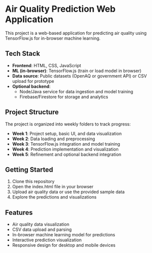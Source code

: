 # Air Quality Prediction Web Application

This project is a web-based application for predicting air quality using TensorFlow.js for in-browser machine learning.

## Tech Stack

- **Frontend**: HTML, CSS, JavaScript
- **ML (in-browser)**: TensorFlow.js (train or load model in browser)
- **Data source**: Public datasets (OpenAQ or government API) or CSV upload for prototype
- **Optional backend**: 
  - Node/Java service for data ingestion and model training
  - Firebase/Firestore for storage and analytics

## Project Structure

The project is organized into weekly folders to track progress:

- **Week 1**: Project setup, basic UI, and data visualization
- **Week 2**: Data loading and preprocessing
- **Week 3**: TensorFlow.js integration and model training
- **Week 4**: Prediction implementation and visualization
- **Week 5**: Refinement and optional backend integration

## Getting Started

1. Clone this repository
2. Open the index.html file in your browser
3. Upload air quality data or use the provided sample data
4. Explore the predictions and visualizations

## Features

- Air quality data visualization
- CSV data upload and parsing
- In-browser machine learning model for predictions
- Interactive prediction visualization
- Responsive design for desktop and mobile devices